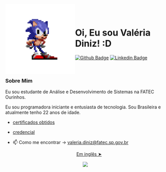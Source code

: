 <p>
    <img src="./github/sonic.gif" width="220px" align="left"> 
    <br></br>
    
  # Oi, Eu sou Valéria Diniz! :D
  
  [![Github Badge](https://img.shields.io/badge/-Github-000?style=flat-square&logo=Github&logoColor=white&link=https://github.com/valeriadiniz)](https://github.com/valeriadiniz)
  [![Linkedin Badge](https://img.shields.io/badge/-LinkedIn-blue?style=flat-square&logo=Linkedin&logoColor=white&link=https://www.linkedin.com/in/val%C3%A9ria-diniz-3a24741a4/)](https://www.linkedin.com/in/val%C3%A9ria-diniz-3a24741a4/) 
  
  <br>
  
  ### Sobre Mim
  Eu sou estudante de Análise e Desenvolvimento de Sistemas na FATEC Ourinhos.
  
  Eu sou programadora iniciante e entusiasta de tecnologia. Sou Brasileira e atualmente tenho 22 anos de idade. 
  
  - [certificados obtidos](https://drive.google.com/drive/folders/1aaLcMPEGfS-cl6MgauJlntreBsLSG1Nx?usp=sharing) 
  - [credencial](https://www.youracclaim.com/badges/583a94ec-3e59-4ab1-9777-10a578a48659/public_url) 
  
  - 📫 Como me encontrar -> valeria.diniz@fatec.sp.gov.br
  
     
    <p align="center"><a href="./README.md">Em inglês ➤</a></p>
    
 <p align="center">
 <img align="center" src="https://github-readme-stats.vercel.app/api/?username=valeriadiniz&show_icons=true&title_color=94fcff&icon_color=79ff97&text_color=fe9fe6&bg_color=151515" />
 </p>
     
  
  </p>
